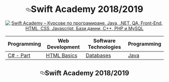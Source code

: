 

<h1 align="center"><a id="user-content-swift-academy-20132014" class="anchor" aria-hidden="true" href="#swift-academy-20132014"><svg class="octicon octicon-link" viewBox="0 0 16 16" version="1.1" width="16" height="16" aria-hidden="true"><path fill-rule="evenodd" d="M4 9h1v1H4c-1.5 0-3-1.69-3-3.5S2.55 3 4 3h4c1.45 0 3 1.69 3 3.5 0 1.41-.91 2.72-2 3.25V8.59c.58-.45 1-1.27 1-2.09C10 5.22 8.98 4 8 4H4c-.98 0-2 1.22-2 2.5S3 9 4 9zm9-3h-1v1h1c1 0 2 1.22 2 2.5S13.98 12 13 12H9c-.98 0-2-1.22-2-2.5 0-.83.42-1.64 1-2.09V6.25c-1.09.53-2 1.84-2 3.25C6 11.31 7.55 13 9 13h4c1.45 0 3-1.69 3-3.5S14.5 6 13 6z"></path></svg></a>Swift Academy 2018/2019</h1>


  <p align="center"><a href="http://swift.bg/wp-content/uploads/2015/06/logo.png" alt="Swift Academy – Курсове по програмиране. Java, .NET, QA, Front-End, HTML, CSS, Javascript, Бази данни, C++, PHP и MySQL" title="Swift Academy – Курсове по програмиране. Java, .NET, QA, Front-End, HTML, CSS, Javascript, Бази данни, C++, PHP и MySQL"><img src="http://swift.bg/wp-content/uploads/2015/06/logo.png" alt="Swift Academy – Курсове по програмиране. Java, .NET, QA, Front-End, HTML, CSS, Javascript, Бази данни, C++, PHP и MySQL" title="Swift Academy – Курсове по програмиране. Java, .NET, QA, Front-End, HTML, CSS, Javascript, Бази данни, C++, PHP и MySQL"></a></p>
  
  <!-- Table style-->
<table>
<thead>
<tr>
<th>Programming</th>
<th>Web Development</th>
<th>Software Technologies</th>
  <th>Programming</th>
</tr>
</thead>
<tbody>
<tr>
<td><a href="#c---part-i">C# - Part </a></td>
<td><a href="#html-basics">HTML Basics</a></td>
<td><a href="#databases">Databases</a></td>
  <td><a href="#Java">Java</a></td>
</tr>
<tr></table>



<article class="markdown-body entry-content p-5" itemprop="text"><h1 align="center"><a id="user-content-telerik-academy-20132014" class="anchor" aria-hidden="true" href="#telerik-academy-20132014"><svg class="octicon octicon-link" viewBox="0 0 16 16" version="1.1" width="16" height="16" aria-hidden="true"><path fill-rule="evenodd" d="M4 9h1v1H4c-1.5 0-3-1.69-3-3.5S2.55 3 4 3h4c1.45 0 3 1.69 3 3.5 0 1.41-.91 2.72-2 3.25V8.59c.58-.45 1-1.27 1-2.09C10 5.22 8.98 4 8 4H4c-.98 0-2 1.22-2 2.5S3 9 4 9zm9-3h-1v1h1c1 0 2 1.22 2 2.5S13.98 12 13 12H9c-.98 0-2-1.22-2-2.5 0-.83.42-1.64 1-2.09V6.25c-1.09.53-2 1.84-2 3.25C6 11.31 7.55 13 9 13h4c1.45 0 3-1.69 3-3.5S14.5 6 13 6z"></path></svg></a>Swift Academy 2018/2019</h1>
